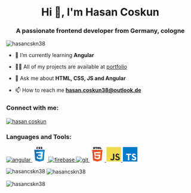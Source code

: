 <h1 align="center">Hi 👋, I'm Hasan Coskun</h1>
<h3 align="center">A passionate frontend developer from Germany, cologne</h3>

<p align="left"> <img src="https://komarev.com/ghpvc/?username=hasancskn38&label=Profile%20views&color=0e75b6&style=flat" alt="hasancskn38" /> </p>

- 🌱 I’m currently learning **Angular**

- 👨‍💻 All of my projects are available at [portfolio](https://hasan-coskun.com)

- 💬 Ask me about **HTML, CSS, JS and Angular**

- 📫 How to reach me **hasan.coskun38@outlook.de**

<h3 align="left">Connect with me:</h3>
<p align="left">
<a href="https://www.linkedin.com/in/hasan-coskun-386078230/" target="blank"><img align="center" src="https://raw.githubusercontent.com/rahuldkjain/github-profile-readme-generator/master/src/images/icons/Social/linked-in-alt.svg" alt="hasan coskun" height="30" width="40" /></a>
</p>

<h3 align="left">Languages and Tools:</h3>
<p align="left"> <a href="https://angular.io" target="_blank" rel="noreferrer"> <img src="https://angular.io/assets/images/logos/angular/angular.svg" alt="angular" width="40" height="40"/> </a> <a href="https://getbootstrap.com" target="_blank" rel="noreferrer"> </a> <a href="https://www.w3schools.com/css/" target="_blank" rel="noreferrer"> <img src="https://raw.githubusercontent.com/devicons/devicon/master/icons/css3/css3-original-wordmark.svg" alt="css3" width="40" height="40"/> </a> <a href="https://firebase.google.com/" target="_blank" rel="noreferrer"> <img src="https://www.vectorlogo.zone/logos/firebase/firebase-icon.svg" alt="firebase" width="40" height="40"/> </a> <a href="https://git-scm.com/" target="_blank" rel="noreferrer"> <img src="https://www.vectorlogo.zone/logos/git-scm/git-scm-icon.svg" alt="git" width="40" height="40"/> </a> <a href="https://www.w3.org/html/" target="_blank" rel="noreferrer"> <img src="https://raw.githubusercontent.com/devicons/devicon/master/icons/html5/html5-original-wordmark.svg" alt="html5" width="40" height="40"/> </a> <a href="https://developer.mozilla.org/en-US/docs/Web/JavaScript" target="_blank" rel="noreferrer"> <img src="https://raw.githubusercontent.com/devicons/devicon/master/icons/javascript/javascript-original.svg" alt="javascript" width="40" height="40"/> </a> <a href="https://www.typescriptlang.org/" target="_blank" rel="noreferrer"> <img src="https://raw.githubusercontent.com/devicons/devicon/master/icons/typescript/typescript-original.svg" alt="typescript" width="40" height="40"/> </a> </p>

<p><img align="left" src="https://github-readme-stats.vercel.app/api/top-langs?username=hasancskn38&show_icons=true&locale=en&layout=compact" alt="hasancskn38" /></p>

<p>&nbsp;<img align="center" src="https://github-readme-stats.vercel.app/api?username=hasancskn38&show_icons=true&locale=en" alt="hasancskn38" /></p>

<p><img align="center" src="https://github-readme-streak-stats.herokuapp.com/?user=hasancskn38&" alt="hasancskn38" /></p>
